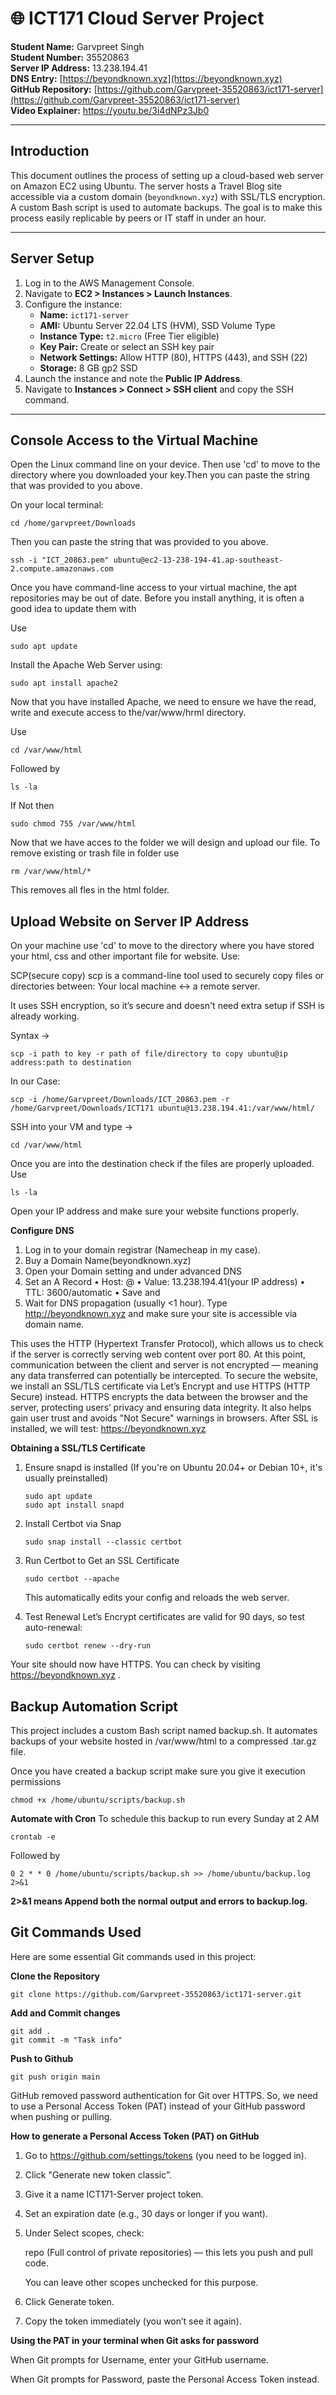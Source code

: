 # 🌐 ICT171 Cloud Server Project

**Student Name:** Garvpreet Singh  
**Student Number:** 35520863    
**Server IP Address:** 13.238.194.41  
**DNS Entry:** [https://beyondknown.xyz](https://beyondknown.xyz)  
**GitHub Repository:** [https://github.com/Garvpreet-35520863/ict171-server](https://github.com/Garvpreet-35520863/ict171-server)  
**Video Explainer:** https://youtu.be/3i4dNPz3Jb0

---

## Introduction

This document outlines the process of setting up a cloud-based web server on Amazon EC2 using Ubuntu. The server hosts a Travel Blog site accessible via a custom domain (`beyondknown.xyz`) with SSL/TLS encryption. A custom Bash script is used to automate backups. The goal is to make this process easily replicable by peers or IT staff in under an hour.

---

## Server Setup

1. Log in to the AWS Management Console.
2. Navigate to **EC2 > Instances > Launch Instances**.
3. Configure the instance:
   - **Name:** `ict171-server`
   - **AMI:** Ubuntu Server 22.04 LTS (HVM), SSD Volume Type
   - **Instance Type:** `t2.micro` (Free Tier eligible)
   - **Key Pair:** Create or select an SSH key pair
   - **Network Settings:** Allow HTTP (80), HTTPS (443), and SSH (22)
   - **Storage:** 8 GB gp2 SSD
4. Launch the instance and note the **Public IP Address**.
5. Navigate to **Instances > Connect > SSH client** and copy the SSH command.

---

## Console Access to the Virtual Machine
Open the Linux command line on your device. Then use 'cd' to move to the directory where you downloaded your key.Then you can paste the string that was provided to you above.

On your local terminal:

    cd /home/garvpreet/Downloads
    
Then you can paste the string that was provided to you above.

    ssh -i "ICT_20863.pem" ubuntu@ec2-13-238-194-41.ap-southeast-2.compute.amazonaws.com
Once you have command-line access to your virtual machine, the apt repositories may be out of date. Before you install anything, it is often a good idea to update them with

Use

    sudo apt update
Install the Apache Web Server using:

    sudo apt install apache2
Now that you have installed Apache, we need to ensure we have the read, write and execute access to the/var/www/hrml directory.

Use

    cd /var/www/html
Followed by

    ls -la
If Not then

    sudo chmod 755 /var/www/html
Now that we have acces to the folder we will design and upload our file.
To remove existing or trash file in folder use

    rm /var/www/html/*
This removes all fles in the html folder.

## Upload Website on Server IP Address

On your machine use 'cd' to move to the directory where you have stored your html, css and other important file for website.
Use:

SCP(secure copy)
scp is a command-line tool used to securely copy files or directories between: Your local machine <-> a remote server.

It uses SSH encryption, so it’s secure and doesn't need extra setup if SSH is already working.

Syntax -> 

    scp -i path to key -r path of file/directory to copy ubuntu@ip address:path to destination
In our Case:

    scp -i /home/Garvpreet/Downloads/ICT_20863.pem -r /home/Garvpreet/Downloads/ICT171 ubuntu@13.238.194.41:/var/www/html/
SSH into your VM and type ->

    cd /var/www/html

Once you are into the destination check if the files are properly uploaded. Use

    ls -la

Open your IP address and make sure your website functions properly.

**Configure DNS**
1.	Log in to your domain registrar (Namecheap in my case).
2.	Buy a Domain Name(beyondknown.xyz)
3.	Open your Domain setting and under advanced DNS
4.	Set an A Record 
•	Host: @ 
•	Value: 13.238.194.41(your IP address)
•	TTL: 3600/automatic
•	Save and
5.	Wait for DNS propagation (usually <1 hour).
Type http://beyondknown.xyz and make sure your site is accessible via domain name.

This uses the HTTP (Hypertext Transfer Protocol), which allows us to check if the server is correctly serving web content over port 80. At this point, communication between the client and server is not encrypted — meaning any data transferred can potentially be intercepted.
To secure the website, we install an SSL/TLS certificate via Let’s Encrypt and use HTTPS (HTTP Secure) instead. HTTPS encrypts the data between the browser and the server, protecting users’ privacy and ensuring data integrity. It also helps gain user trust and avoids "Not Secure" warnings in browsers.
After SSL is installed, we will test: https://beyondknown.xyz

**Obtaining a SSL/TLS Certificate**
1. Ensure snapd is installed
(If you're on Ubuntu 20.04+ or Debian 10+, it's usually preinstalled)

       sudo apt update
       sudo apt install snapd

2. Install Certbot via Snap

       sudo snap install --classic certbot

3. Run Certbot to Get an SSL Certificate

       sudo certbot --apache
   This automatically edits your config and reloads the web server.

4. Test Renewal
Let’s Encrypt certificates are valid for 90 days, so test auto-renewal:

       sudo certbot renew --dry-run
Your site should now have HTTPS. You can check by visiting https://beyondknown.xyz .

## Backup Automation Script
This project includes a custom Bash script named backup.sh. It automates backups of your website hosted in /var/www/html to a compressed .tar.gz file.

Once you have created a backup script make sure you give it execution permissions

    chmod +x /home/ubuntu/scripts/backup.sh

**Automate with Cron**
To schedule this backup to run every Sunday at 2 AM

    crontab -e
Followed by

    0 2 * * 0 /home/ubuntu/scripts/backup.sh >> /home/ubuntu/backup.log 2>&1

**2>&1 means Append both the normal output and errors to backup.log.**

## Git Commands Used

Here are some essential Git commands used in this project:

**Clone the Repository**

    git clone https://github.com/Garvpreet-35520863/ict171-server.git

**Add and Commit changes**

    git add .
    git commit -m "Task info"

**Push to Github**

    git push origin main
    
GitHub removed password authentication for Git over HTTPS. So, we need to use a Personal Access Token (PAT) instead of your GitHub password when pushing or pulling.

**How to generate a Personal Access Token (PAT) on GitHub**

1. Go to https://github.com/settings/tokens (you need to be logged in).

2. Click "Generate new token classic”.

3. Give it a name ICT171-Server project token.

4. Set an expiration date (e.g., 30 days or longer if you want).

5. Under Select scopes, check:
   
    repo (Full control of private repositories) — this lets you push and pull code.
   
    You can leave other scopes unchecked for this purpose.

7. Click Generate token.

8. Copy the token immediately (you won’t see it again).

**Using the PAT in your terminal when Git asks for password**

When Git prompts for Username, enter your GitHub username.

When Git prompts for Password, paste the Personal Access Token instead.

